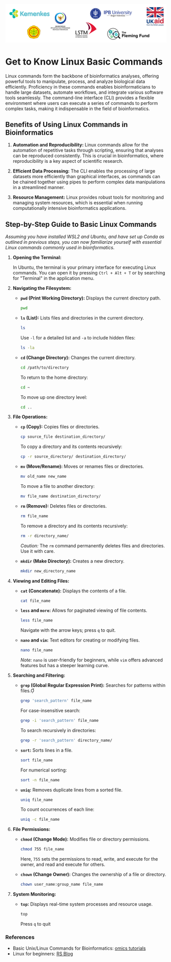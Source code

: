 ![collaboration-logo](../IM/Github_image_banner.png)

# **Get to Know Linux Basic Commands**

Linux commands form the backbone of bioinformatics analyses, offering powerful tools to manipulate, process, and analyze biological data efficiently. Proficiency in these commands enables bioinformaticians to handle large datasets, automate workflows, and integrate various software tools seamlessly. The command-line interface (CLI) provides a flexible environment where users can execute a series of commands to perform complex tasks, making it indispensable in the field of bioinformatics.

## Benefits of Using Linux Commands in Bioinformatics

1. **Automation and Reproducibility:** Linux commands allow for the automation of repetitive tasks through scripting, ensuring that analyses can be reproduced consistently. This is crucial in bioinformatics, where reproducibility is a key aspect of scientific research.

2. **Efficient Data Processing:** The CLI enables the processing of large datasets more efficiently than graphical interfaces, as commands can be chained together using pipes to perform complex data manipulations in a streamlined manner.

3. **Resource Management:** Linux provides robust tools for monitoring and managing system resources, which is essential when running computationally intensive bioinformatics applications.

## Step-by-Step Guide to Basic Linux Commands

*Assuming you have installed WSL2 and Ubuntu, and have set up Conda as outlined in previous steps, you can now familiarize yourself with essential Linux commands commonly used in bioinformatics.*

1. **Opening the Terminal:**

   In Ubuntu, the terminal is your primary interface for executing Linux commands. You can open it by pressing `Ctrl + Alt + T` or by searching for "Terminal" in the application menu.

2. **Navigating the Filesystem:**

   - **`pwd` (Print Working Directory):** Displays the current directory path.

     ```bash
     pwd
     ```

   - **`ls` (List):** Lists files and directories in the current directory.

     ```bash
     ls
     ```

     Use `-l` for a detailed list and `-a` to include hidden files:

     ```bash
     ls -la
     ```

   - **`cd` (Change Directory):** Changes the current directory.

     ```bash
     cd /path/to/directory
     ```

     To return to the home directory:

     ```bash
     cd ~
     ```

     To move up one directory level:

     ```bash
     cd ..
     ```

3. **File Operations:**

   - **`cp` (Copy):** Copies files or directories.

     ```bash
     cp source_file destination_directory/
     ```

     To copy a directory and its contents recursively:

     ```bash
     cp -r source_directory/ destination_directory/
     ```

   - **`mv` (Move/Rename):** Moves or renames files or directories.

     ```bash
     mv old_name new_name
     ```

     To move a file to another directory:

     ```bash
     mv file_name destination_directory/
     ```

   - **`rm` (Remove):** Deletes files or directories.

     ```bash
     rm file_name
     ```

     To remove a directory and its contents recursively:

     ```bash
     rm -r directory_name/
     ```

     *Caution:* The `rm` command permanently deletes files and directories. Use it with care.

   - **`mkdir` (Make Directory):** Creates a new directory.

     ```bash
     mkdir new_directory_name
     ```

4. **Viewing and Editing Files:**

   - **`cat` (Concatenate):** Displays the contents of a file.

     ```bash
     cat file_name
     ```

   - **`less` and `more`:** Allows for paginated viewing of file contents.

     ```bash
     less file_name
     ```

     Navigate with the arrow keys; press `q` to quit.

   - **`nano` and `vim`:** Text editors for creating or modifying files.

     ```bash
     nano file_name
     ```

     *Note:* `nano` is user-friendly for beginners, while `vim` offers advanced features but has a steeper learning curve.

5. **Searching and Filtering:**

   - **`grep` (Global Regular Expression Print):** Searches for patterns within files.

     ```bash
     grep 'search_pattern' file_name
     ```

     For case-insensitive search:

     ```bash
     grep -i 'search_pattern' file_name
     ```

     To search recursively in directories:

     ```bash
     grep -r 'search_pattern' directory_name/
     ```

   - **`sort`:** Sorts lines in a file.

     ```bash
     sort file_name
     ```

     For numerical sorting:

     ```bash
     sort -n file_name
     ```

   - **`uniq`:** Removes duplicate lines from a sorted file.

     ```bash
     uniq file_name
     ```

     To count occurrences of each line:

     ```bash
     uniq -c file_name
     ```

6. **File Permissions:**

   - **`chmod` (Change Mode):** Modifies file or directory permissions.

     ```bash
     chmod 755 file_name
     ```

     Here, `755` sets the permissions to read, write, and execute for the owner, and read and execute for others.

   - **`chown` (Change Owner):** Changes the ownership of a file or directory.

     ```bash
     chown user_name:group_name file_name
     ```

7. **System Monitoring:**

   - **`top`:** Displays real-time system processes and resource usage.

     ```bash
     top
     ```

     Press `q` to quit

### References

- Basic Unix/Linux Commands for Bioinformatics: [omics tutorials](https://omicstutorials.com/basic-unix-linux-commands-for-bioinformatics/)
- Linux for beginners: [RS Blog](https://www.reneshbedre.com/blog/linux-for-bioinformatics.html)
